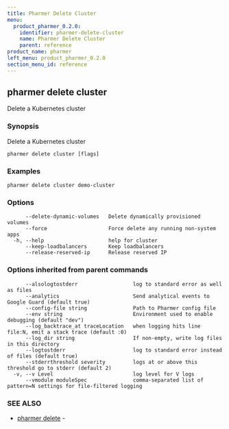 ```yaml
---
title: Pharmer Delete Cluster
menu:
  product_pharmer_0.2.0:
    identifier: pharmer-delete-cluster
    name: Pharmer Delete Cluster
    parent: reference
product_name: pharmer
left_menu: product_pharmer_0.2.0
section_menu_id: reference
---
```

## pharmer delete cluster

Delete a Kubernetes cluster

### Synopsis


Delete a Kubernetes cluster

```
pharmer delete cluster [flags]
```

### Examples

```
pharmer delete cluster demo-cluster
```

### Options

```
      --delete-dynamic-volumes   Delete dynamically provisioned volumes
      --force                    Force delete any running non-system apps
  -h, --help                     help for cluster
      --keep-loadbalancers       Keep loadbalancers
      --release-reserved-ip      Release reserved IP
```

### Options inherited from parent commands

```
      --alsologtostderr                  log to standard error as well as files
      --analytics                        Send analytical events to Google Guard (default true)
      --config-file string               Path to Pharmer config file
      --env string                       Environment used to enable debugging (default "dev")
      --log_backtrace_at traceLocation   when logging hits line file:N, emit a stack trace (default :0)
      --log_dir string                   If non-empty, write log files in this directory
      --logtostderr                      log to standard error instead of files (default true)
      --stderrthreshold severity         logs at or above this threshold go to stderr (default 2)
  -v, --v Level                          log level for V logs
      --vmodule moduleSpec               comma-separated list of pattern=N settings for file-filtered logging
```

### SEE ALSO
* [pharmer delete](/docs/reference/pharmer_delete.md)	 - 

